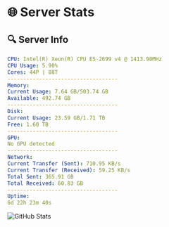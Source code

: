 # 🌐 Server Stats
## 🔍 Server Info
```yaml
CPU: Intel(R) Xeon(R) CPU E5-2699 v4 @ 1413.90MHz
CPU Usage: 5.90%
Cores: 44P | 88T
-----------------------------------
Memory:
Current Usage: 7.64 GB/503.74 GB
Available: 492.74 GB
-----------------------------------
Disk:
Current Usage: 23.59 GB/1.71 TB
Free: 1.60 TB
-----------------------------------
GPU:
No GPU detected
-----------------------------------
Network:
Current Transfer (Sent): 710.95 KB/s
Current Transfer (Received): 59.25 KB/s
Total Sent: 365.91 GB
Total Received: 60.83 GB
-----------------------------------
Uptime:
6d 22h 23m 40s
```
![GitHub Stats](https://img.shields.io/badge/Updated-2025-04-26_15:32:28-blue)